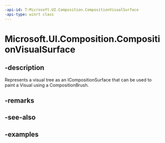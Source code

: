```yaml
---
-api-id: T:Microsoft.UI.Composition.CompositionVisualSurface
-api-type: winrt class
---
```


<!-- Class syntax.
public class CompositionVisualSurface : CompositionObject, CompositionObject, ICompositionSurface
-->

# Microsoft.UI.Composition.CompositionVisualSurface

## -description

Represents a visual tree as an ICompositionSurface that can be used to paint a Visual using a CompositionBrush.

## -remarks

## -see-also

## -examples

